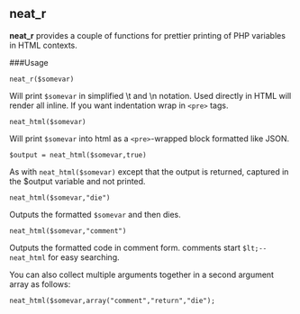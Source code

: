 neat_r
--------

**neat_r** provides a couple of functions for prettier printing of PHP variables in HTML contexts.

###Usage

    neat_r($somevar)

Will print <code>$somevar</code> in simplified \t and \n notation. Used directly in HTML will render all inline. If you want indentation wrap in <code>&lt;pre&gt;</code> tags.

    neat_html($somevar)

Will print <code>$somevar</code> into html as a <code>&lt;pre&gt;</code>-wrapped block formatted like JSON.

    $output = neat_html($somevar,true)

As with <code>neat_html($somevar)</code> except that the output is returned, captured in the $output variable and not printed.

    neat_html($somevar,"die")

Outputs the formatted <code>$somevar</code> and then dies.

    neat_html($somevar,"comment")

Outputs the formatted code in comment form. comments start <code>$lt;--neat_html</code> for easy searching.

You can also collect multiple arguments together in a second argument array as follows:

    neat_html($somevar,array("comment","return","die");

